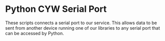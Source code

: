 # Python CYW Serial Port

These scripts connects a serial port to our service. This allows data to be sent from another device running one of our libraries to any serial port that can be accessed by Python.